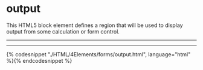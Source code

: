 # output

This HTML5 block element defines a region that will be used to display output from some calculation or form control.

---


---

{% codesnippet "./HTML/4Elements/forms/output.html", language="html" %}{% endcodesnippet %}

